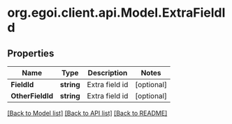 
# org.egoi.client.api.Model.ExtraFieldId

## Properties

Name | Type | Description | Notes
------------ | ------------- | ------------- | -------------
**FieldId** | **string** | Extra field id | [optional] 
**OtherFieldId** | **string** | Extra field id | [optional] 

[[Back to Model list]](../README.md#documentation-for-models)
[[Back to API list]](../README.md#documentation-for-api-endpoints)
[[Back to README]](../README.md)

